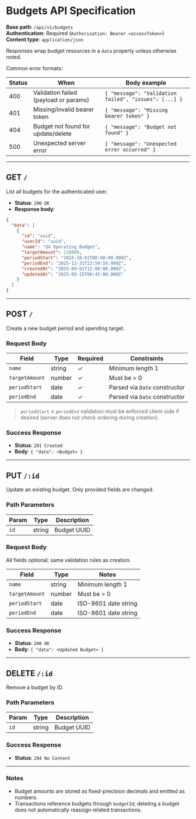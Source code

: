 # Budgets API Specification

**Base path**: `/api/v1/budgets`  
**Authentication**: Required (`Authorization: Bearer <accessToken>`)  
**Content type**: `application/json`

Responses wrap budget resources in a `data` property unless otherwise noted.

Common error formats:

| Status | When                                                | Body example |
| ------ | --------------------------------------------------- | ------------ |
| 400    | Validation failed (payload or params)               | `{ "message": "Validation failed", "issues": [...] }` |
| 401    | Missing/invalid bearer token                        | `{ "message": "Missing bearer token" }` |
| 404    | Budget not found for update/delete                  | `{ "message": "Budget not found" }` |
| 500    | Unexpected server error                             | `{ "message": "Unexpected error occurred" }` |

---

## GET `/`

List all budgets for the authenticated user.

- **Status**: `200 OK`
- **Response body**:

```json
{
  "data": [
    {
      "id": "uuid",
      "userId": "uuid",
      "name": "Q4 Operating Budget",
      "targetAmount": 120000,
      "periodStart": "2025-10-01T00:00:00.000Z",
      "periodEnd": "2025-12-31T23:59:59.000Z",
      "createdAt": "2025-09-01T12:00:00.000Z",
      "updatedAt": "2025-09-15T08:45:00.000Z"
    }
  ]
}
```

---

## POST `/`

Create a new budget period and spending target.

### Request Body

| Field          | Type   | Required | Constraints                          |
| -------------- | ------ | -------- | ------------------------------------ |
| `name`         | string | ✓        | Minimum length 1                     |
| `targetAmount` | number | ✓        | Must be > 0                          |
| `periodStart`  | date   | ✓        | Parsed via `Date` constructor        |
| `periodEnd`    | date   | ✓        | Parsed via `Date` constructor        |

> `periodStart` ≤ `periodEnd` validation must be enforced client-side if desired (server does not check ordering during creation).

### Success Response

- **Status**: `201 Created`
- **Body**: `{ "data": <Budget> }`

---

## PUT `/:id`

Update an existing budget. Only provided fields are changed.

### Path Parameters

| Param | Type   | Description   |
| ----- | ------ | ------------- |
| `id`  | string | Budget UUID   |

### Request Body

All fields optional; same validation rules as creation.

| Field          | Type   | Notes                |
| -------------- | ------ | -------------------- |
| `name`         | string | Minimum length 1     |
| `targetAmount` | number | Must be > 0          |
| `periodStart`  | date   | ISO-8601 date string |
| `periodEnd`    | date   | ISO-8601 date string |

### Success Response

- **Status**: `200 OK`
- **Body**: `{ "data": <Updated Budget> }`

---

## DELETE `/:id`

Remove a budget by ID.

### Path Parameters

| Param | Type   | Description   |
| ----- | ------ | ------------- |
| `id`  | string | Budget UUID   |

### Success Response

- **Status**: `204 No Content`

---

### Notes

- Budget amounts are stored as fixed-precision decimals and emitted as numbers.
- Transactions reference budgets through `budgetId`; deleting a budget does not automatically reassign related transactions.
